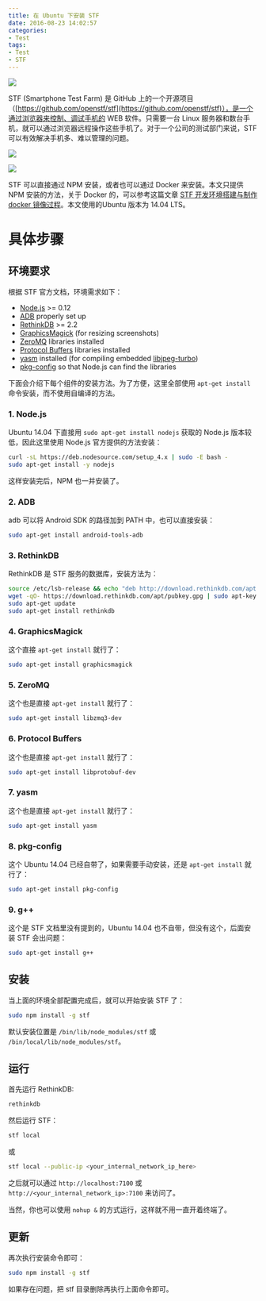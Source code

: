 ```yaml
---
title: 在 Ubuntu 下安装 STF
date: 2016-08-23 14:02:57
categories:
- Test
tags:
- Test
- STF
---
```


![](/images/Install-STF-in-Ubuntu/1.png)

STF (Smartphone Test Farm) 是 GitHub 上的一个开源项目（[https://github.com/openstf/stf](https://github.com/openstf/stf)），是一个通过浏览器来控制、调试手机的 WEB 软件。只需要一台 Linux 服务器和数台手机，就可以通过浏览器远程操作这些手机了。对于一个公司的测试部门来说，STF 可以有效解决手机多、难以管理的问题。

<!-- more -->

![](/images/Install-STF-in-Ubuntu/2.jpg)

![](/images/Install-STF-in-Ubuntu/3.gif)

STF 可以直接通过 NPM 安装，或者也可以通过 Docker 来安装。本文只提供 NPM 安装的方法，关于 Docker 的，可以参考这篇文章 [STF 开发环境搭建与制作 docker 镜像过程](https://testerhome.com/topics/5206)。本文使用的Ubuntu 版本为 14.04 LTS。

# 具体步骤

## 环境要求

根据 STF 官方文档，环境需求如下：

- [Node.js](https://nodejs.org/) >= 0.12
- [ADB](http://developer.android.com/tools/help/adb.html) properly set up
- [RethinkDB](http://rethinkdb.com/) >= 2.2
- [GraphicsMagick](http://www.graphicsmagick.org/) (for resizing screenshots)
- [ZeroMQ](http://zeromq.org/) libraries installed
- [Protocol Buffers](https://github.com/google/protobuf) libraries installed
- [yasm](http://yasm.tortall.net/) installed (for compiling embedded [libjpeg-turbo](https://github.com/sorccu/node-jpeg-turbo))
- [pkg-config](http://www.freedesktop.org/wiki/Software/pkg-config/) so that Node.js can find the libraries

下面会介绍下每个组件的安装方法。为了方便，这里全部使用 `apt-get install` 命令安装，而不使用自编译的方法。

### 1. Node.js

Ubuntu 14.04 下直接用 `sudo apt-get install nodejs` 获取的 Node.js 版本较低，因此这里使用 Node.js 官方提供的方法安装：

``` sh
curl -sL https://deb.nodesource.com/setup_4.x | sudo -E bash -
sudo apt-get install -y nodejs
```

这样安装完后，NPM 也一并安装了。

### 2. ADB

adb 可以将 Android SDK 的路径加到 PATH 中，也可以直接安装：

``` sh
sudo apt-get install android-tools-adb
```

### 3. RethinkDB

RethinkDB 是 STF 服务的数据库，安装方法为：

``` sh
source /etc/lsb-release && echo "deb http://download.rethinkdb.com/apt $DISTRIB_CODENAME main" | sudo tee /etc/apt/sources.list.d/rethinkdb.list
wget -qO- https://download.rethinkdb.com/apt/pubkey.gpg | sudo apt-key add -
sudo apt-get update
sudo apt-get install rethinkdb
```

### 4. GraphicsMagick

这个直接 `apt-get install` 就行了：

``` sh
sudo apt-get install graphicsmagick
```

### 5. ZeroMQ

这个也是直接 `apt-get install` 就行了：

``` sh
sudo apt-get install libzmq3-dev
```

### 6. Protocol Buffers

这个也是直接 `apt-get install` 就行了：

``` sh
sudo apt-get install libprotobuf-dev
```

### 7. yasm

这个也是直接 `apt-get install` 就行了：

``` sh
sudo apt-get install yasm
```

### 8. pkg-config

这个 Ubuntu 14.04 已经自带了，如果需要手动安装，还是 `apt-get install` 就行了：

``` sh
sudo apt-get install pkg-config
```

### 9. g++

这个是 STF 文档里没有提到的，Ubuntu 14.04 也不自带，但没有这个，后面安装 STF 会出问题：

``` sh
sudo apt-get install g++
```

## 安装

当上面的环境全部配置完成后，就可以开始安装 STF 了：

``` sh
sudo npm install -g stf
```

默认安装位置是 `/bin/lib/node_modules/stf` 或 `/bin/local/lib/node_modules/stf`。

## 运行

首先运行 RethinkDB:

``` sh
rethinkdb
```

然后运行 STF：

``` sh
stf local
```

或

``` sh
stf local --public-ip <your_internal_network_ip_here>
```

之后就可以通过 `http://localhost:7100` 或 `http://<your_internal_network_ip>:7100` 来访问了。

当然，你也可以使用 `nohup &` 的方式运行，这样就不用一直开着终端了。

## 更新

再次执行安装命令即可：

``` sh
sudo npm install -g stf
```

如果存在问题，把 stf 目录删除再执行上面命令即可。
